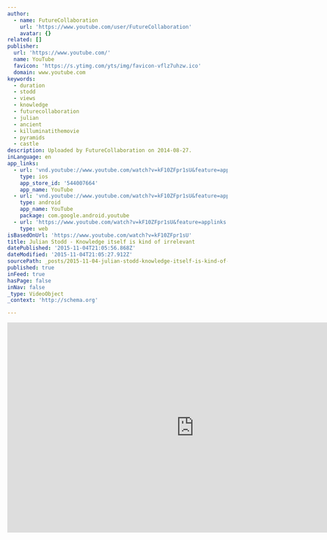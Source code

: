 ```yaml
---
author:
  - name: FutureCollaboration
    url: 'https://www.youtube.com/user/FutureCollaboration'
    avatar: {}
related: []
publisher:
  url: 'https://www.youtube.com/'
  name: YouTube
  favicon: 'https://s.ytimg.com/yts/img/favicon-vflz7uhzw.ico'
  domain: www.youtube.com
keywords:
  - duration
  - stodd
  - views
  - knowledge
  - futurecollaboration
  - julian
  - ancient
  - killuminatithemovie
  - pyramids
  - castle
description: Uploaded by FutureCollaboration on 2014-08-27.
inLanguage: en
app_links:
  - url: 'vnd.youtube://www.youtube.com/watch?v=kF10ZFpr1sU&feature=applinks'
    type: ios
    app_store_id: '544007664'
    app_name: YouTube
  - url: 'vnd.youtube://www.youtube.com/watch?v=kF10ZFpr1sU&feature=applinks'
    type: android
    app_name: YouTube
    package: com.google.android.youtube
  - url: 'https://www.youtube.com/watch?v=kF10ZFpr1sU&feature=applinks'
    type: web
isBasedOnUrl: 'https://www.youtube.com/watch?v=kF10ZFpr1sU'
title: Julian Stodd - Knowledge itself is kind of irrelevant
datePublished: '2015-11-04T21:05:56.868Z'
dateModified: '2015-11-04T21:05:27.912Z'
sourcePath: _posts/2015-11-04-julian-stodd-knowledge-itself-is-kind-of-irrelevant.md
published: true
inFeed: true
hasPage: false
inNav: false
_type: VideoObject
_context: 'http://schema.org'

---
```

<iframe src="https://cdn.embedly.com/widgets/media.html?src=https%3A%2F%2Fwww.youtube.com%2Fembed%2FkF10ZFpr1sU%3Ffeature%3Doembed&amp;url=https%3A%2F%2Fwww.youtube.com%2Fwatch%3Fv%3DkF10ZFpr1sU&amp;image=https%3A%2F%2Fi.ytimg.com%2Fvi%2FkF10ZFpr1sU%2Fhqdefault.jpg&amp;key=b7d04c9b404c499eba89ee7072e1c4f7&amp;type=text%2Fhtml&amp;schema=youtube" width="854" height="480" scrolling="no" frameborder="0" allowfullscreen="allowfullscreen" style=""></iframe>